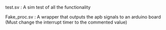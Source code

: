 test.sv : A sim test of all the functionality

Fake_proc.sv : A wrapper that outputs the apb signals to an arduino board (Must change the interrupt timer to the commented value)
